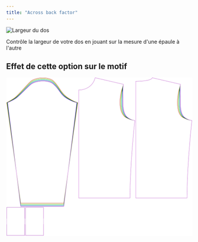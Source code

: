```yaml
---
title: "Across back factor"
---
```


![Largeur du dos](acrossbackfactor.svg)

Contrôle la largeur de votre dos en jouant sur la mesure d'une épaule à l'autre

## Effet de cette option sur le motif

![Cette image montre l'effet de cette option en superposant plusieurs variantes qui ont une valeur différente pour cette option](sven_acrossbackfactor_sample.svg "Effect of this option on the pattern")
